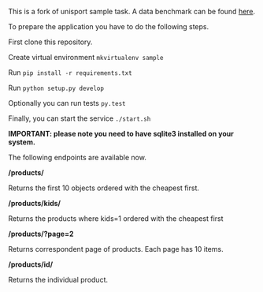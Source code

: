 
This is a fork of unisport sample task.
A data benchmark can be found [here](http://www.unisport.dk/api/sample/).

To prepare the application you have to do the following steps.

First clone this repository.

Create virtual environment `mkvirtualenv sample`

Run `pip install -r requirements.txt`

Run `python setup.py develop`

Optionally you can run tests `py.test`

Finally, you can start the service `./start.sh`

**IMPORTANT: please note you need to have sqlite3 installed on your system.**

The following endpoints are available now.

**/products/**

Returns the first 10 objects ordered with the cheapest first.
 
**/products/kids/**

Returns the products where kids=1 ordered with the cheapest first

**/products/?page=2** 

Returns correspondent page of products. Each page has 10 items.   

**/products/id/**

Returns the individual product.
